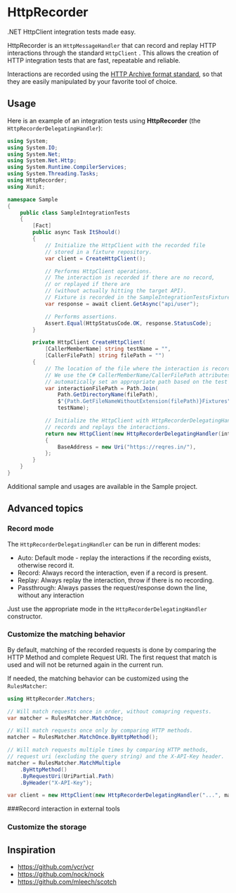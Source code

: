 # HttpRecorder

.NET HttpClient integration tests made easy.

HttpRecorder is an `HttpMessageHandler` that can record and replay HTTP interactions through the standard `HttpClient` . This allows the creation of HTTP integration tests that are fast, repeatable and reliable.

Interactions are recorded using the [HTTP Archive format standard](https://en.wikipedia.org/wiki/.har), so that they are easily manipulated by your favorite tool of choice.

## Usage

Here is an example of an integration tests using **HttpRecorder** (the `HttpRecorderDelegatingHandler`):

```c#
using System;
using System.IO;
using System.Net;
using System.Net.Http;
using System.Runtime.CompilerServices;
using System.Threading.Tasks;
using HttpRecorder;
using Xunit;

namespace Sample
{
    public class SampleIntegrationTests
    {
        [Fact]
        public async Task ItShould()
        {
            // Initialize the HttpClient with the recorded file
            // stored in a fixture repository.
            var client = CreateHttpClient();

            // Performs HttpClient operations.
            // The interaction is recorded if there are no record,
            // or replayed if there are
            // (without actually hitting the target API).
            // Fixture is recorded in the SampleIntegrationTestsFixtures\ItShould.har file.
            var response = await client.GetAsync("api/user");

            // Performs assertions.
            Assert.Equal(HttpStatusCode.OK, response.StatusCode);
        }

        private HttpClient CreateHttpClient(
            [CallerMemberName] string testName = "",
            [CallerFilePath] string filePath = "")
        {
            // The location of the file where the interaction is recorded.
            // We use the C# CallerMemberName/CallerFilePath attributes to
            // automatically set an appropriate path based on the test case.
            var interactionFilePath = Path.Join(
                Path.GetDirectoryName(filePath),
                $"{Path.GetFileNameWithoutExtension(filePath)}Fixtures",
                testName);

            // Initialize the HttpClient with HttpRecorderDelegatingHandler, which
            // records and replays the interactions.
            return new HttpClient(new HttpRecorderDelegatingHandler(interactionFilePath))
            {
                BaseAddress = new Uri("https://reqres.in/"),
            };
        }
    }
}
```

Additional sample and usages are available in the Sample project.

## Advanced topics

### Record mode

The  `HttpRecorderDelegatingHandler` can be run in different modes:

- Auto: Default mode - replay the interactions if the recording exists, otherwise record it.
- Record: Always record the interaction, even if a record is present.
- Replay: Always replay the interaction, throw if there is no recording.
- Passthrough: Always passes the request/response down the line, without any interaction

Just use the appropriate mode in the `HttpRecorderDelegatingHandler`  constructor.

### Customize the matching behavior

By default, matching of the recorded requests is done by comparing the HTTP Method and complete Request URI. The first request that match is used and will not be returned again in the current run.

If needed, the matching behavior can be customized using the `RulesMatcher`:

``````` c#
using HttpRecorder.Matchers;

// Will match requests once in order, without comapring requests.
var matcher = RulesMatcher.MatchOnce;

// Will match requests once only by comparing HTTP methods.
matcher = RulesMatcher.MatchOnce.ByHttpMethod();

// Will match requests multiple times by comparing HTTP methods,
// request uri (excluding the query string) and the X-API-Key header.
matcher = RulesMatcher.MatchMultiple
    .ByHttpMethod()
    .ByRequestUri(UriPartial.Path)
    .ByHeader("X-API-Key");

var client = new HttpClient(new HttpRecorderDelegatingHandler("...", matcher: matcher));
```````

###Record interaction in external tools



### Customize the storage

## Inspiration

- https://github.com/vcr/vcr
- https://github.com/nock/nock
- https://github.com/mleech/scotch



